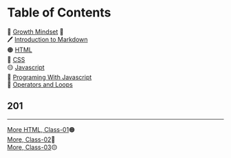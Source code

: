# **Table of Contents**

🌺 [Growth Mindset](102/notes001.md) 🌺 <br>🖊️
[Introduction to Markdown](102/notes002.md)<br>🟠
[HTML](102/notes003.md)<br>🔵
[CSS](102/notes004.md)<br>🟡
[Javascript](102/notes005.md)<br>📒
[Programing With Javascript](102/notes006.md)<br>🔁
[Operators and Loops](102/notes007.md)

## 201 
***
[More HTML, Class-01](201/notes001.md)🟠<br>
[More, Class-02](201/notes002.md)🔵<br>
[More, Class-03](201/notes003.md)🟡<br>